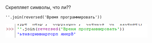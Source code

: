 Скрепляет символы, что ли??

```
''.join(reversed('Время программировать'))
```

![](../../01.Программирование_на_Pyth_для_детей/_Pictures/Pasted_image_20250304190708.png)
